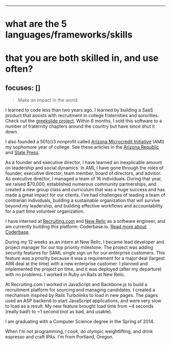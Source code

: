 ---
# what are the 5 languages/frameworks/skills
# that you are both skilled in, and use often?
focuses: []
--

> Make an impact in the world.

I learned to code less than two years ago. I learned by building a SaaS product that assists with recruitment in college fraternities and sororities. Check out the [greekslide project](http://jeffrwells.com/projects/greekslide). Within 6 months, I sold this software to a number of fraternity chapters around the country but have since shut it down.

I also founded a 501(c)3 nonprofit called [Arizona Microcredit Initiative](http://azmicrocredit.org) (AMI) my sophomore year of college. See these articles in the [Arizona Republic](http://www.azcentral.com/business/abg/articles/20140129students-fuel-businesses.html) and [State Press](http://www.statepress.com/2014/02/12/honors-students-nonprofit-program-arizona-microcredit-initiative-reaches-new-success/).

As a founder and executive director, I have learned an inexplicable amount on leadership and social dynamics. In AMI, I have gone through the roles of founder, executive director, team member, board of directors, and advisor. As executive director, I managed a team of 16 individuals. During that year, we raised $70,000, established numerous community partnerships, and created a new group class and curriculum that was a huge success and has made a great impact for our clients. I've had challenges of leading a team of contrarian individuals, building a sustainable organization that will survive beyond my leadership, and building effective workflows and accountability for a part time volunteer organization.

I have interned at [Recruiting.com](http://recruiting.com) and [New Relic](http://newrelic.com) as a software engineer, and am currently building this platform: Coderbase.io. [Read more about Coderbase](http://jeffrwells.com/projects/coderbase).

During my 12 weeks as an intern at New Relic, I became lead developer and project manager for our top priority milestone. The project was adding security features for SAML single sign on for our enterprise customers. This feature was a priority because it was a requirement for a major deal (largest ARR deal at the time) with a new enterprise customer. I planned and implemented the project on time, and it was deployed (after my departure) with no problems. I worked in Ruby on Rails at New Relic.

At Recruiting.com I worked in JavaScript and Backbone.js to build a recruitment platform for sourcing and managing candidates. I created a mechanism inspired by Rails Turbolinks to load in new pages. The pages used an ASP backend to start JavaScript applications, and were very slow to load as a result. My new feature brought load time from ~4 seconds (really bad!) to ~1 second (not as bad, and usable).

I am graduating with a Computer Science degree in the Spring of 2014.

When I'm not programming, I cook, do olympic weightlifting, and drink espresso and craft IPAs. I'm from Portland, Oregon.
